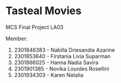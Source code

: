 # Tasteal Movies

MCS Final Project LA03

Member:
1.  2301846383  -   Nabilla Driesandia Azarine
2.  2301853640  -   Firstania Livia Suparman
3.  2301866025  -   Hanna Nadia Savira
4.  2301901385  -   Novika Lourdes Rosellini
5.  2301934303  -   Karen Natalia
